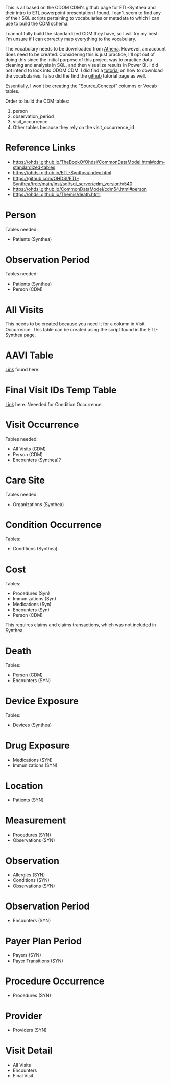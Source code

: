 This is all based on the ODOM CDM's github page for ETL-Synthea and their intro to ETL powerpoint presentation I found. I can't seem to find any of their SQL scripts pertaining to vocabularies or metadata to which I can use to build the CDM schema.

I cannot fully build the standardized CDM they have, so I will try my best. I'm unsure if I can correctly map everything to the vocabulary.

The vocabulary needs to be downloaded from [Athena](https://athena.ohdsi.org/search-terms/start). However, an account does need to be created. Considering this is just practice, I'll opt out of doing this since the initial purpose of this project was to practice data cleaning and analysis in SQL, and then visualize results in Power BI. I did not intend to look into ODOM CDM. I did find a [tutorial](https://www.youtube.com/watch?v=FCHxAQOBptE) on how to download the vocabularies. I also did the find the [github](https://github.com/OHDSI/Vocabulary-v5.0/wiki/General-Structure,-Download-and-Use) tutorial page as well.

Essentially, I won't be creating the "Source_Concept" columns or Vocab tables.

Order to build the CDM tables:
1. person
2. observation_period
3. visit_occurrence
4. Other tables because they rely on the visit_occurrence_id

# Reference Links
- https://ohdsi.github.io/TheBookOfOhdsi/CommonDataModel.html#cdm-standardized-tables
- https://ohdsi.github.io/ETL-Synthea/index.html
- https://github.com/OHDSI/ETL-Synthea/tree/main/inst/sql/sql_server/cdm_version/v540
- https://ohdsi.github.io/CommonDataModel/cdm54.html#person
- https://ohdsi.github.io/Themis/death.html


# Person
Tables needed:
- Patients (Synthea)

# Observation Period
Tables needed:
- Patients (Synthea)
- Person (CDM)

# All Visits
This needs to be created because you need it for a column in Visit Occurrence.
This table can be created using the script found in the ETL-Synthea [page](https://github.com/OHDSI/ETL-Synthea/blob/main/inst/sql/sql_server/cdm_version/v540/AllVisitTable.sql).

# AAVI Table
[Link](https://github.com/OHDSI/ETL-Synthea/blob/main/inst/sql/sql_server/cdm_version/v540/AAVITable.sql) found here.

# Final Visit IDs Temp Table
[Link](https://github.com/OHDSI/ETL-Synthea/blob/main/inst/sql/sql_server/cdm_version/v540/final_visit_ids.sql) here. Neeeded for Condition Occurrence

# Visit Occurrence
Tables needed:
- All Visits (CDM)
- Person (CDM)
- Encounters (Synthea)?

# Care Site
Tables needed:
- Organizations (Synthea)

# Condition Occurrence
Tables:
- Conditions (Synthea)

# Cost
Tables:
- Procedures (Syn)
- Immunizations (Syn)
- Medications (Syn)
- Encounters (Syn)
- Person (CDM)

This requires claims and claims transactions, which was not included in Synthea.

# Death
Tables:
- Person (CDM)
- Encounters (SYN)

# Device Exposure
Tables:
- Devices (Synthea)

# Drug Exposure
- Medications (SYN)
- Immunizations (SYN)

# Location
- Patients (SYN)

# Measurement
- Procedures (SYN)
- Observations (SYN)

# Observation
- Allergies (SYN)
- Conditions (SYN)
- Observations (SYN)

# Observation Period
- Encounters (SYN)

# Payer Plan Period
- Payers (SYN)
- Payer Transitions (SYN)

# Procedure Occurrence
- Procedures (SYN)

# Provider
- Providers (SYN)

# Visit Detail
- All Visits
- Encounters
- Final Visit
